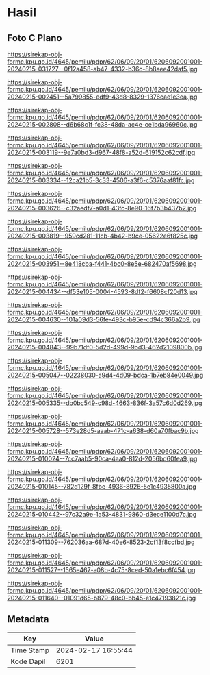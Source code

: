 # Hasil

## Foto C Plano

https://sirekap-obj-formc.kpu.go.id/4645/pemilu/pdpr/62/06/09/20/01/6206092001001-20240215-031727--0f12a458-ab47-4332-b36c-8b8aee42daf5.jpg

https://sirekap-obj-formc.kpu.go.id/4645/pemilu/pdpr/62/06/09/20/01/6206092001001-20240215-002451--5a799855-edf9-43d8-8329-1376cae1e3ea.jpg

https://sirekap-obj-formc.kpu.go.id/4645/pemilu/pdpr/62/06/09/20/01/6206092001001-20240215-002808--d6b68c1f-fc38-48da-ac4e-ce1bda96960c.jpg

https://sirekap-obj-formc.kpu.go.id/4645/pemilu/pdpr/62/06/09/20/01/6206092001001-20240215-003119--9e7a0bd3-d967-48f8-a52d-619152c62cdf.jpg

https://sirekap-obj-formc.kpu.go.id/4645/pemilu/pdpr/62/06/09/20/01/6206092001001-20240215-003334--12ca21b5-3c33-4506-a3f6-c5376aaf81fc.jpg

https://sirekap-obj-formc.kpu.go.id/4645/pemilu/pdpr/62/06/09/20/01/6206092001001-20240215-003626--c32aedf7-a0d1-43fc-8e90-16f7b3b437b2.jpg

https://sirekap-obj-formc.kpu.go.id/4645/pemilu/pdpr/62/06/09/20/01/6206092001001-20240215-003819--959cd281-11cb-4b42-b9ce-05622e6f825c.jpg

https://sirekap-obj-formc.kpu.go.id/4645/pemilu/pdpr/62/06/09/20/01/6206092001001-20240215-003951--8e418cba-f441-4bc0-8e5e-682470af5698.jpg

https://sirekap-obj-formc.kpu.go.id/4645/pemilu/pdpr/62/06/09/20/01/6206092001001-20240215-004434--df53e105-0004-4593-8df2-f6608cf20d13.jpg

https://sirekap-obj-formc.kpu.go.id/4645/pemilu/pdpr/62/06/09/20/01/6206092001001-20240215-004630--101a09d3-56fe-493c-b95e-cd94c366a2b9.jpg

https://sirekap-obj-formc.kpu.go.id/4645/pemilu/pdpr/62/06/09/20/01/6206092001001-20240215-004843--99b71df0-5d2d-499d-9bd3-462d2109800b.jpg

https://sirekap-obj-formc.kpu.go.id/4645/pemilu/pdpr/62/06/09/20/01/6206092001001-20240215-005047--02238030-a9d4-4d09-bdca-1b7eb84e0049.jpg

https://sirekap-obj-formc.kpu.go.id/4645/pemilu/pdpr/62/06/09/20/01/6206092001001-20240215-005335--db0bc549-c98d-4663-836f-3a57c6d0d269.jpg

https://sirekap-obj-formc.kpu.go.id/4645/pemilu/pdpr/62/06/09/20/01/6206092001001-20240215-005728--573e28d5-aaab-471c-a638-d60a70fbac9b.jpg

https://sirekap-obj-formc.kpu.go.id/4645/pemilu/pdpr/62/06/09/20/01/6206092001001-20240215-010024--7cc7aab5-90ca-4aa0-812d-2056bd60fea9.jpg

https://sirekap-obj-formc.kpu.go.id/4645/pemilu/pdpr/62/06/09/20/01/6206092001001-20240215-010145--782d129f-8fbe-4936-8926-5e1c4935800a.jpg

https://sirekap-obj-formc.kpu.go.id/4645/pemilu/pdpr/62/06/09/20/01/6206092001001-20240215-010442--97c32a9e-1a53-4831-9860-d3ece1100d7c.jpg

https://sirekap-obj-formc.kpu.go.id/4645/pemilu/pdpr/62/06/09/20/01/6206092001001-20240215-011309--762036aa-687d-40e6-8523-2cf13f8ccfbd.jpg

https://sirekap-obj-formc.kpu.go.id/4645/pemilu/pdpr/62/06/09/20/01/6206092001001-20240215-011527--1565e467-a08b-4c75-8ced-50a1ebc6f454.jpg

https://sirekap-obj-formc.kpu.go.id/4645/pemilu/pdpr/62/06/09/20/01/6206092001001-20240215-011640--01091d65-b879-48c0-bb45-e1c47193821c.jpg


## Metadata

| Key        | Value               |
| ---------- | ------------------- |
| Time Stamp | 2024-02-17 16:55:44 |
| Kode Dapil | 6201                |




